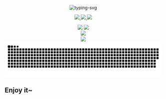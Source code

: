 <p align="center">
  <img src="https://readme-typing-svg.herokuapp.com?font=Fira+Code&pause=1000&center=true&vCenter=true&width=435&lines=Learn+what+you+want;Do+what+you+want" alt="typing-svg">
</p>

<p align="center">
  <a title="ORCID" target="_blank" href="https://orcid.org/0000-0003-0850-8987">
    <img src="https://img.shields.io/badge/ORCID-chLi-brightgreen">
  </a>
  <a title="CSDN" target="_blank" href="https://blog.csdn.net/qq_49466306">
    <img src="https://img.shields.io/badge/CSDN-chLi-brightgreen">
  </a>
  <a title="Visitors" target="_blank">
    <img src="https://visitor-badge.glitch.me/badge?page_id=565353780.readme">
  </a>
</p>

<div align="center">
  <span>  </span>
  <img height="160px" src="https://github-readme-stats.vercel.app/api?username=565353780"/>
  <span>  </span>
  <img height="160px" src="https://github-readme-stats.vercel.app/api/top-langs/?username=565353780&layout=compact&langs_count=8"/>
  <span>  </span>
</div>

<div align="center">
  <img src="https://github-readme-streak-stats.herokuapp.com/?user=565353780"/>
</div>

<div align="center">
  <img src="https://activity-graph.herokuapp.com/graph?username=565353780&theme=minimal"/>
</div>

<div align="center">
  <img src="https://raw.githubusercontent.com/565353780/565353780/output/github-contribution-grid-snake.svg">
</div>

## Enjoy it~

